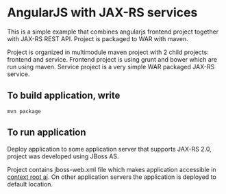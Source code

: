 AngularJS with JAX-RS services
==============================

This is a simple example that combines angularjs frontend project together with
JAX-RS REST API. Project is packaged to WAR with maven.

Project is organized in multimodule maven project with 2 child projects: frontend
and service. Frontend project is using grunt and bower which are run using
maven. Service project is a very simple WAR packaged JAX-RS service.

## To build application, write

    mvn package

## To run application

Deploy application to some application server that supports JAX-RS 2.0, project
was developed using JBoss AS.

Project contains jboss-web.xml file which makes application accessible in
[context root aj](http://localhost:8080/aj). On other application servers the
application is deployed to default location.

